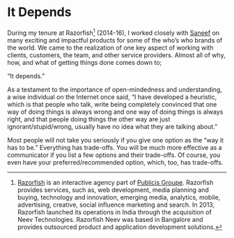 # It Depends

During my tenure at Razorfish[^Razorfish] (2014-16), I worked closely with [Saneef](https://saneef.com) on many exciting and impactful products for some of the who’s who brands of the world. We came to the realization of one key aspect of working with clients, customers, the team, and other service providers. Almost all of why, how, and what of getting things done comes down to;

“It depends.”

As a testament to the importance of open-mindedness and understanding, a wise individual on the Internet once said, “I have developed a heuristic, which is that people who talk, write being completely convinced that one way of doing things is always wrong and one way of doing things is always right, and that people doing things the other way are just ignorant/stupid/wrong, usually have no idea what they are talking about.”

Most people will not take you seriously if you give one option as the “way it has to be.” Everything has trade-offs. You will be much more effective as a communicator if you list a few options and their trade-offs. Of course, you even have your preferred/recommended option, which, too, has trade-offs.

[^Razorfish]: [Razorfish](https://www.razorfish.com) is an interactive agency part of [Publicis Groupe](https://en.wikipedia.org/wiki/Publicis_Groupe). Razorfish provides services, such as, web development, media planning and buying, technology and innovation, emerging media, analytics, mobile, advertising, creative, social influence marketing and search. In 2013, Razorfish launched its operations in India through the acquisition of Neev Technologies. Razorfish Neev was based in Bangalore and provides outsourced product and application development solutions.